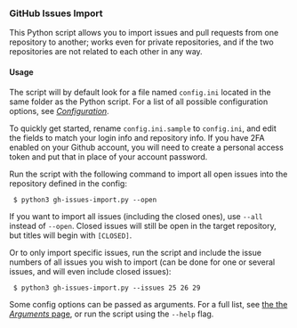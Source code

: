 
### GitHub Issues Import ###

This Python script allows you to import issues and pull requests from one repository to another; works even for private repositories, and if the two repositories are not related to each other in any way.

#### Usage ####

The script will by default look for a file named `config.ini` located in the same folder as the Python script. For a list of all possible configuration options, see [_Configuration_](http://www.iqandreas.com/github-issues-import/configuration/).

To quickly get started, rename `config.ini.sample` to `config.ini`, and edit the fields to match your login info and repository info. If you have 2FA enabled on your Github account, you will need to create a personal access token and put that in place of your account password.

Run the script with the following command to import all open issues into the repository defined in the config:

```
 $ python3 gh-issues-import.py --open
```

If you want to import all issues (including the closed ones), use `--all` instead of `--open`. Closed issues will still be open in the target repository, but titles will begin with `[CLOSED]`.

Or to only import specific issues, run the script and include the issue numbers of all issues you wish to import (can be done for one or several issues, and will even include closed issues):

```
 $ python3 gh-issues-import.py --issues 25 26 29
```

Some config options can be passed as arguments. For a full list, see [the the _Arguments_ page](http://www.iqandreas.com/github-issues-import/arguments/), or run the script using the `--help` flag.

